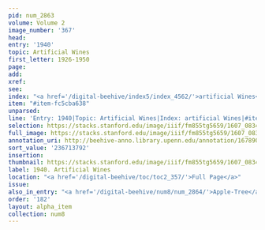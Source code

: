 ```yaml
---
pid: num_2863
volume: Volume 2
image_number: '367'
head:
entry: '1940'
topic: Artificial Wines
first_letter: 1926-1950
page:
add:
xref:
see:
index: "<a href='/digital-beehive/index5/index_4562/'>artificial Wines</a>"
item: "#item-fc5cba638"
unparsed:
line: 'Entry: 1940|Topic: Artificial Wines|Index: artificial Wines|#item-fc5cba638'
selection: https://stacks.stanford.edu/image/iiif/fm855tg5659/1607_0834/368,3792,2768,215/full/0/default.jpg
full_image: https://stacks.stanford.edu/image/iiif/fm855tg5659/1607_0834/full/full/0/default.jpg
annotation_uri: http://beehive-anno.library.upenn.edu/annotation/1678903715344
sort_value: '236713792'
insertion:
thumbnail: https://stacks.stanford.edu/image/iiif/fm855tg5659/1607_0834/368,3792,600,180/250,/0/default.jpg
label: 1940. Artificial Wines
location: "<a href='/digital-beehive/toc/toc2_357/'>Full Page</a>"
issue:
also_in_entry: "<a href='/digital-beehive/num8/num_2864/'>Apple-Tree</a>|<a href='/digital-beehive/num8/num_2865/'>Joy</a>"
order: '182'
layout: alpha_item
collection: num8
---
```

